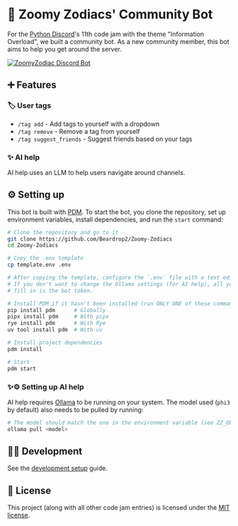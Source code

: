 # 🤖 Zoomy Zodiacs' Community Bot

For the [Python Discord](https://pythondiscord.com)'s 11th code jam with the
theme "Information Overload", we built a community bot. As a new community
member, this bot aims to help you get around the server.

[![ZoomyZodiac Discord Bot](https://img.youtube.com/vi/UVSNVZMbxMw/0.jpg)](https://youtu.be/UVSNVZMbxMw)

## ➕ Features

### 🏷️ User tags

- `/tag add` - Add tags to yourself with a dropdown
- `/tag remove` - Remove a tag from yourself
- `/tag suggest_friends` - Suggest friends based on your tags

### ✨ AI help

AI help uses an LLM to help users navigate around channels.

## ⚙️ Setting up

This bot is built with [PDM](https://pdm-project.org). To start the bot, you
clone the repository, set up environment variables, install dependencies, and
run the `start` command:

```sh
# Clone the repository and go to it
git clone https://github.com/Beardrop2/Zoomy-Zodiacs
cd Zoomy-Zodiacs

# Copy the .env template
cp template.env .env

# After copying the template, configure the `.env` file with a text editor.
# If you don't want to change the Ollama settings (for AI help), all you need to
# fill in is the bot token.

# Install PDM if it hasn't been installed (run ONLY ONE of these commands)
pip install pdm      # Globally
pipx install pdm     # With pipx
rye install pdm      # With Rye
uv tool install pdm  # With uv

# Install project dependencies
pdm install

# Start
pdm start
```

### ✨⚙️ Setting up AI help

AI help requires [Ollama](https://ollama.com) to be running on your system. The
model used (`phi3` by default) also needs to be pulled by running:

```sh
# The model should match the one in the environment variable (see ZZ_OLLAMA_MODEL in .env)
ollama pull <model>
```

## 🧑‍💻 Development

See the [development setup](./DEV_SETUP.md) guide.

## 🔑 License

This project (along with all other code jam entries) is licensed under the
[MIT license](./LICENSE.txt).
